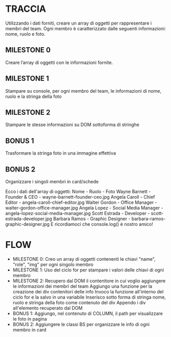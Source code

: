 # TRACCIA
Utilizzando i dati forniti, creare un array di oggetti per rappresentare i membri del team. Ogni membro è caratterizzato dalle seguenti informazioni: nome, ruolo e foto.
## MILESTONE 0
Creare l’array di oggetti con le informazioni fornite.
## MILESTONE 1
Stampare su console, per ogni membro del team, le informazioni di nome, ruolo e la stringa della foto
## MILESTONE 2
Stampare le stesse informazioni su DOM sottoforma di stringhe
## BONUS 1
Trasformare la stringa foto in una immagine effettiva
## BONUS 2
Organizzare i singoli membri in card/schede



Ecco i dati dell'array di oggetti:
Nome - Ruolo - Foto
Wayne Barnett - Founder & CEO - wayne-barnett-founder-ceo.jpg
Angela Caroll	- Chief Editor	- angela-caroll-chief-editor.jpg
Walter Gordon - Office Manager - walter-gordon-office-manager.jpg
Angela Lopez	- Social Media Manager - angela-lopez-social-media-manager.jpg
Scott Estrada	- Developer - scott-estrada-developer.jpg
Barbara Ramos - Graphic Designer - barbara-ramos-graphic-designer.jpg
E ricordiamoci che console.log() è nostro amico!

# FLOW
- MILESTONE 0: Creo un array di oggetti contenenti le chiavi "name", "role", "img" per ogni singolo membro
- MILESTONE 1: Uso del ciclo for per stampare i valori delle chiavi di ogni membro
- MILESTONE 2: Recupero dal DOM il contenitore in cui voglio aggiungere le informazioni dei membri del team
                Aggiungo una funzione per la creazione dei div contenitori delle info
                Invoco la funzione all'interno del ciclo for e la salvo in una variabile
                Inserisco sotto forma di stringa nome, ruolo e stringa della foto come contenuto del div
                Appendo i div all'elemento recuperato dal DOM
- BONUS 1: Aggiungo, nel contenuto di COLUMN, il path per visualizzare le foto in pagina
- BONUS 2: Aggiungere le classi BS per organizzare le info di ogni membro in card